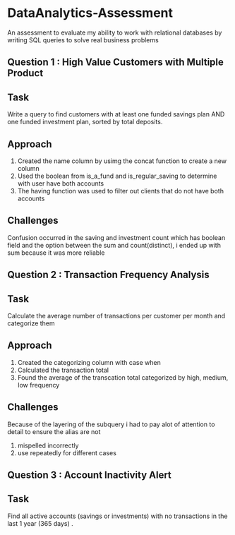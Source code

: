 # DataAnalytics-Assessment
An assessment to evaluate my ability to work with relational databases by writing SQL queries to solve real business problems
## Question 1 : High Value Customers with Multiple Product
## Task 
Write a query to find customers with at least one funded savings plan AND one funded investment plan, sorted by total deposits.
## Approach
1. Created the name column by usimg the concat function to create a new column
2. Used the boolean from is_a_fund and is_regular_saving to determine with user have both accounts
3. The having function was used to filter out clients that do not have both accounts
## Challenges
Confusion occurred in the saving and investment count which has boolean field and the option between the sum and count(distinct), i ended up with sum because it was more reliable
## Question 2 : Transaction Frequency Analysis
## Task 
Calculate the average number of transactions per customer per month and categorize them
## Approach
1. Created the categorizing column with case when
2. Calculated the transaction total
3. Found the average of the transcation total categorized by high, medium, low frequency
## Challenges
Because of the layering of the subquery i had to pay alot of attention to detail to ensure the alias are not
1. mispelled incorrectly
2. use repeatedly for different cases
## Question 3 : Account Inactivity Alert
## Task 
Find all active accounts (savings or investments) with no transactions in the last 1 year (365 days) .
